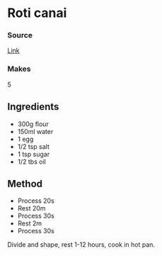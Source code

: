 # Roti canai

### Source

[Link](http://ieatishootipost.sg/how-to-make-roti-prata-aka-roti-canai-everything-you-need-to-know/)

### Makes

5

## Ingredients

* 300g flour
* 150ml water
* 1 egg
* 1/2 tsp salt
* 1 tsp sugar
* 1/2 tbs oil

## Method

* Process 20s
* Rest 20m
* Process 30s
* Rest 2m
* Process 30s

Divide and shape, rest 1-12 hours, cook in hot pan.
